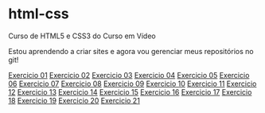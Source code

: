 # html-css
 Curso de HTML5 e CSS3 do Curso em Vídeo

 Estou aprendendo a criar sites e agora vou gerenciar meus 
 repositórios no git!

 <a href="https://github.com/Dasnevesevangelista/html-css/exercicios/ex001/index.html">Exercicio 01</a>
 <a href="ex002/index.html">Exercicio 02</a>
 <a href="ex003/index.html">Exercicio 03</a>
 <a href="ex004/index.html">Exercicio 04</a>
 <a href="ex005/index.html">Exercicio 05</a>
 <a href="ex006/index.html">Exercicio 06</a>
 <a href="ex007/index.html">Exercicio 07</a>
 <a href="ex008/index.html">Exercicio 08</a>
 <a href="ex009/index.html">Exercicio 09</a>
 <a href="ex010/index.html">Exercicio 10</a>
 <a href="ex011/index.html">Exercicio 11</a>
 <a href="ex012/index.html">Exercicio 12</a>
 <a href="ex013/index.html">Exercicio 13</a>
 <a href="ex014/index.html">Exercicio 14</a>
 <a href="ex015/index.html">Exercicio 15</a>
 <a href="ex016/index.html">Exercicio 16</a>
 <a href="ex017/index.html">Exercicio 17</a>
 <a href="ex018/index.html">Exercicio 18</a>
 <a href="ex019/index.html">Exercicio 19</a>
 <a href="ex020/index.html">Exercicio 20</a>
 <a href="ex021/index.html">Exercicio 21</a>